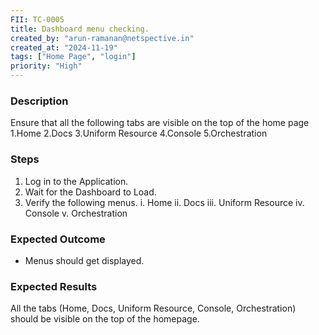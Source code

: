 ```yaml
---
FII: TC-0005
title: Dashboard menu checking.
created_by: "arun-ramanan@netspective.in"
created_at: "2024-11-19"
tags: ["Home Page", "login"]
priority: "High"
---
```


### Description
Ensure that all the following tabs are visible on the top of the home page
1.Home
2.Docs
3.Uniform Resource
4.Console
5.Orchestration

### Steps

1. Log in to the Application.
2. Wait for the Dashboard to Load.
3. Verify the following menus.
    i. Home
   ii. Docs
  iii. Uniform Resource
   iv. Console
    v. Orchestration

### Expected Outcome

- Menus should get displayed.

### Expected Results
<query-result>All the tabs (Home, Docs, Uniform Resource, Console, Orchestration) should be visible on the top of the homepage.</query-result>